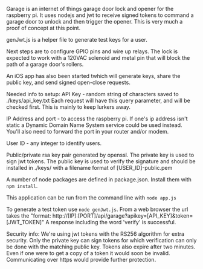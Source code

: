 Garage is an internet of things garage door lock and opener for the 
raspberry pi. It uses nodejs and jwt to receive signed tokens to command a garage door to unlock and then trigger the opener. This is very much a proof of concept at this point.

genJwt.js is a helper file to generate test keys for a user.

Next steps are to configure GPIO pins and wire up relays. The lock is expected to work with a 120VAC solenoid and metal pin that will block the path of a garage door's rollers.

An iOS app has also been started twhich will generate keys, share the public key, and send signed open-close requests.

Needed info to setup:
API Key - random string of characters saved to ./keys/api_key.txt 
Each request will have this query parameter, and will be checked first. This is mainly to keep lurkers away.

IP Address and port - to access the raspberry pi. If one's ip address isn't static a Dynamic Domain Name System service could be used instead. You'll also need to forward the port in your router and/or modem.

User ID - any integer to identify users.

Public/private rsa key pair generated by openssl. The private key is used to sign jwt tokens. The public key is used to verify the signature and should be installed in ./keys/ with a filename format of [USER_ID]-public.pem

A number of node packages are defined in package.json. Install them with `npm install`.

This application can be run from the command line with `node app.js`

To generate a test token use `node genJwt.js`. From a web browser the url takes the "format: http://[IP]:[PORT]/api/garage?apikey=[API_KEY]&token=[JWT_TOKEN]"
A response including the word 'verify' is successful. 

Security info:
We're using jwt tokens with the RS256 algorithm for extra security. Only the private key can sign tokens for which verification can only be done with the matching public key. Tokens also expire after two minutes. Even if one were to get a copy of a token it would soon be invalid. Communicating over https would provide further protection.